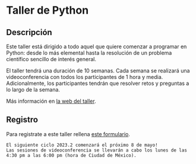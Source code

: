 # Taller de Python

## Descripción

Este taller está dirigido a todo aquel que quiere comenzar a programar en Python: desde lo más
elemental hasta la resolución de un problema científico sencillo de interés general. 

El taller tendrá una duración de 10 semanas. Cada semana se realizará una videoconferencia con
todos los participantes de 1 hora y media. Adicionalmente, los participantes tendrán que resolver retos y
preguntas a lo largo de la semana.

Más información en [la web del taller](https://uibcdf.org/Taller-Python).

## Registro

Para registrate a este taller rellena [este formulario](https://forms.gle/2dEKEvCtLukoXhEo7).

```{important} 
El siguiente ciclo 2023.2 comenzará el próximo 8 de mayo! 
Las sesiones de videoconferencia se llevarán a cabo los lunes de las 4:30 pm a las 6:00 pm (hora de Ciudad de México).
```

